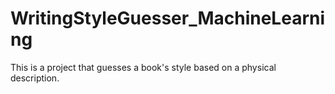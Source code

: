 # WritingStyleGuesser_MachineLearning
This is a project that guesses a book's style based on a physical description.
